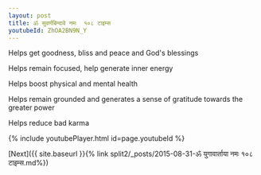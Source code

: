 ```yaml
---
layout: post
title: ॐ सुवर्णबिन्दावे नमः  १०८ टाइम्स
youtubeId: ZhOA2BN9N_Y
---
```

 
 
Helps get goodness, bliss and peace and God's blessings
 
Helps remain focused, help generate inner energy 
 
Helps boost physical and mental health 
 
Helps remain grounded and generates a sense of gratitude towards the greater power 
 
Helps reduce bad karma
 
 
 
 


{% include youtubePlayer.html id=page.youtubeId %}
 
[Next]({{ site.baseurl }}{% link  split2/_posts/2015-08-31-ॐ युगावार्ताया नमः १०८ टाइम्स.md%})
 
